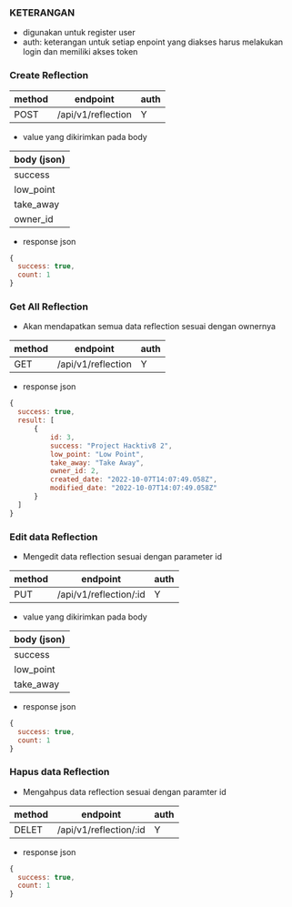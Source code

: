 ### KETERANGAN
- digunakan untuk register user
- auth: keterangan untuk setiap enpoint yang diakses harus melakukan login dan memiliki akses token


### Create Reflection
| method | endpoint                 | auth |
| ------ | ------------------------ | ---- |
| POST   | /api/v1/reflection       | Y    |

- value yang dikirimkan pada body

| body (json) |
| ----------- |
| success     |
| low_point   |
| take_away   |
| owner_id    |

- response json

```js
{
  success: true,
  count: 1
}
```

### Get All Reflection
- Akan mendapatkan semua data reflection sesuai dengan ownernya

| method | endpoint                 | auth |
| ------ | ------------------------ | ---- |
| GET   | /api/v1/reflection        | Y    |

- response json

```js
{
  success: true,
  result: [
      {
          id: 3,
          success: "Project Hacktiv8 2",
          low_point: "Low Point",
          take_away: "Take Away",
          owner_id: 2,
          created_date: "2022-10-07T14:07:49.058Z",
          modified_date: "2022-10-07T14:07:49.058Z"
      }
  ]
}
```

### Edit data Reflection
- Mengedit data reflection sesuai dengan parameter id

| method | endpoint                 | auth |
| ------ | ------------------------ | ---- |
| PUT    | /api/v1/reflection/:id   | Y    |

- value yang dikirimkan pada body

| body (json) |
| ----------- |
| success     |
| low_point   |
| take_away   |

- response json

```js
{
  success: true,
  count: 1
}
```

### Hapus data Reflection
- Mengahpus data reflection sesuai dengan paramter id

| method | endpoint                 | auth |
| ------ | ------------------------ | ---- |
| DELET  | /api/v1/reflection/:id   | Y    |

- response json

```js
{
  success: true,
  count: 1
}
```